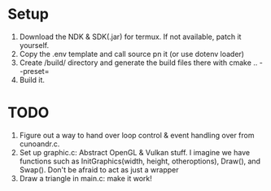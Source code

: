 # Setup
1. Download the NDK & SDK(.jar) for termux. If not available, patch it yourself.
2. Copy the .env template and call source pn it (or use dotenv loader)
3. Create /build/ directory and generate the build files there with cmake .. --preset=
4. Build it.


# TODO
1. Figure out a way to hand over loop control & event handling over from cunoandr.c.
2. Set up graphic.c: Abstract OpenGL & Vulkan stuff. I imagine we have functions such as InitGraphics(width, height, otheroptions), Draw(), and Swap(). Don't be afraid to act as just a wrapper
3. Draw a triangle in main.c: make it work!





